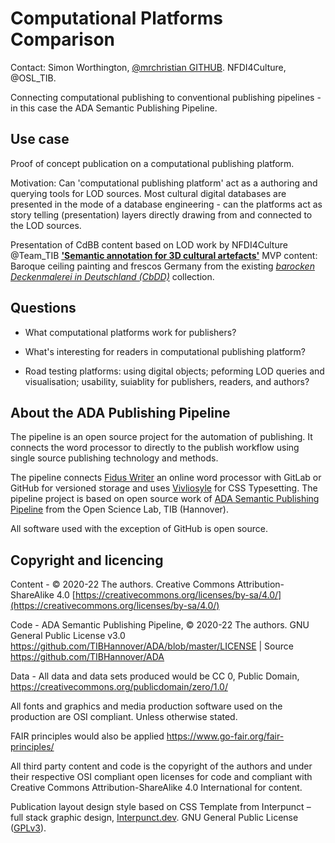 # Computational Platforms Comparison

Contact: Simon Worthington, [@mrchristian GITHUB](https://github.com/mrchristian). NFDI4Culture, @OSL_TIB.

Connecting computational publishing to conventional publishing pipelines - in this case the ADA Semantic Publishing Pipeline.

## Use case

Proof of concept publication on a computational publishing platform.

Motivation: Can 'computational publishing platform' act as a authoring and querying tools for LOD sources. Most cultural digital databases are presented in the mode of a database engineering - can the platforms act as story telling (presentation) layers directly drawing from and connected to the LOD sources.

Presentation of CdBB content based on LOD work by NFDI4Culture @Team_TIB __['Semantic annotation for 3D cultural artefacts'](https://wikibase.wbworkshop.tibwiki.io/wiki/Main_Page)__ MVP content: Baroque ceiling painting and frescos Germany from the existing _[barocken Deckenmalerei in Deutschland (CbDD)](https://deckenmalerei.badw.de/das-projekt.html)_ collection.

## Questions

  - What computational platforms work for publishers?

  - What's interesting for readers in computational publishing platform?

  - Road testing platforms: using digital objects; peforming LOD queries and visualisation; usability, suiablity for publishers, readers, and authors?

## About the ADA Publishing Pipeline

  The pipeline is an open source project for the automation of publishing. It connects the word processor to directly to the publish workflow using single source publishing technology and methods.

  The pipeline connects [Fidus Writer](https://www.fiduswriter.org/) an online word processor with GitLab or GitHub for versioned storage and uses [Vivliosyle](https://vivliostyle.org/) for CSS Typesetting. The pipeline project is based on open source work of [ADA Semantic Publishing Pipeline](https://github.com/NFDI4Culture/ADA-semantic-publishing) from the Open Science Lab, TIB (Hannover).

  All software used with the exception of GitHub is open source.

## Copyright and licencing

Content - © 2020-22 The authors. Creative Commons Attribution-ShareAlike 4.0 [https://creativecommons.org/licenses/by-sa/4.0/](https://creativecommons.org/licenses/by-sa/4.0/)

Code - ADA Semantic Publishing Pipeline, © 2020-22 The authors. GNU General Public License v3.0 https://github.com/TIBHannover/ADA/blob/master/LICENSE | Source https://github.com/TIBHannover/ADA

Data - All data and data sets produced would be CC 0, Public Domain, https://creativecommons.org/publicdomain/zero/1.0/

All fonts and graphics and media production software used on the production are OSI compliant. Unless otherwise stated.

FAIR principles would also be applied https://www.go-fair.org/fair-principles/

All third party content and code is the copyright of the authors and under their respective OSI compliant open licenses for code and compliant with Creative Commons Attribution-ShareAlike 4.0 International for content.

Publication layout design style based on CSS Template from Interpunct – full stack graphic design, [Interpunct.dev](https://interpunct.dev/). GNU General Public License ([GPLv3](https://www.gnu.org/licenses/gpl-3.0.html)).
